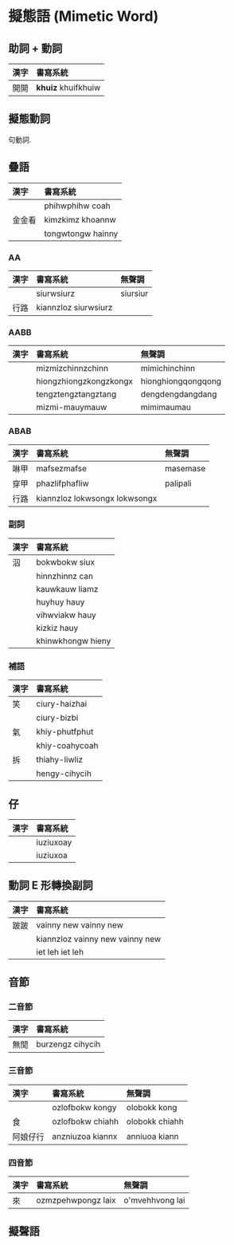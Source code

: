 # 擬態語 (Mimetic Word)

## 助詞 + 動詞

| 漢字 | 書寫系統 |
| :--- | :--- |
| 開開 | **khuiz** khuifkhuiw |

## 擬態動詞

句動詞.

## 疊語

| 漢字 | 書寫系統 |
| :--- | :--- |
|| phihwphihw coah |
| 金金看 | kimzkimz khoannw |
|| tongwtongw hainny |

### AA

| 漢字 | 書寫系統 | 無聲調 |
| :--- | :--- | :--- |
|| siurwsiurz | siursiur |
| 行路 | kiannzloz siurwsiurz ||

### AABB

| 漢字 | 書寫系統 | 無聲調 |
| :--- | :--- | :--- |
|| mizmizchinnzchinn | mimichinchinn |
|| hiongzhiongzkongzkongx | hionghiongqongqong |
|| tengztengztangztang | dengdengdangdang |
|| mizmi-mauymauw | mimimaumau |

### ABAB

| 漢字 | 書寫系統 | 無聲調 |
| :--- | :--- | :--- |
| 啉甲 | mafsezmafse | masemase |
| 穿甲 | phazlifphafliw | palipali |
| 行路 | kiannzloz lokwsongx lokwsongx ||

### 副詞

| 漢字 | 書寫系統 |
| :--- | :--- |
| 泅 | bokwbokw siux |
|| hinnzhinnz can |
|| kauwkauw liamz |
|| huyhuy hauy |
|| vihwviakw hauy |
|| kizkiz hauy |
|| khinwkhongw hieny |

### 補語

| 漢字 | 書寫系統 |
| :--- | :--- |
| 笑 | ciury-haizhai |
|| ciury-bizbi |
| 氣 | khiy-phutfphut |
|| khiy-coahycoah |
| 拆 | thiahy-liwliz |
|| hengy-cihycih |

## 仔

| 漢字 | 書寫系統 |
| :--- | :--- |
|| iuziuxoay |
|| iuziuxoa |

## 動詞 E 形轉換副詞

| 漢字 | 書寫系統 |
| :--- | :--- |
| 跛跛 | vainny new vainny new |
|| kiannzloz vainny new vainny new |
|| iet leh iet leh |

## 音節

### 二音節

| 漢字 | 書寫系統 |
| :--- | :--- |
| 無閒 | burzengz cihycih |

### 三音節

| 漢字 | 書寫系統 | 無聲調 |
| :--- | :--- | :--- |
|| ozlofbokw kongy | olobokk kong |
| 食 | ozlofbokw chiahh | olobokk chiahh |
| 阿娘仔行 | anzniuzoa kiannx | anniuoa kiann |

### 四音節

| 漢字 | 書寫系統 | 無聲調 |
| :--- | :--- | :--- |
| 來 | ozmzpehwpongz laix | o'mvehhvong lai |

## 擬聲語
